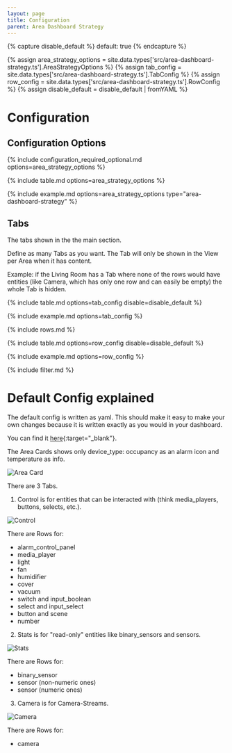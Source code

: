 ```yaml
---
layout: page
title: Configuration
parent: Area Dashboard Strategy
---
```


{% capture disable_default %}
default: true
{% endcapture %}

{% assign area_strategy_options = site.data.types['src/area-dashboard-strategy.ts'].AreaStrategyOptions %}
{% assign tab_config = site.data.types['src/area-dashboard-strategy.ts'].TabConfig %}
{% assign row_config = site.data.types['src/area-dashboard-strategy.ts'].RowConfig %}
{% assign disable_default = disable_default | fromYAML %}

# Configuration

## Configuration Options

{% include configuration_required_optional.md options=area_strategy_options %}

{% include table.md options=area_strategy_options %}

{% include example.md options=area_strategy_options type="area-dashboard-strategy" %}

## Tabs

The tabs shown in the the main section.

Define as many Tabs as you want.
The Tab will only be shown in the View per Area when it has content.

Example: if the Living Room has a Tab where none of the rows would have entities (like Camera, which has only one row and can easily be empty) the whole Tab is hidden.

{% include table.md options=tab_config disable=disable_default %}

{% include example.md options=tab_config %}

{% include rows.md %}

{% include table.md options=row_config disable=disable_default %}

{% include example.md options=row_config %}

{% include filter.md %}

# Default Config explained

The default config is written as yaml. This should make it easy to make your own changes because it is written exactly as you would in your dashboard.

You can find it [here](https://github.com/itsteddyyo/strategy-pack/blob/main/src/config/areaDefaultConfig.yml){:target="_blank"}.

The Area Cards shows only device_type: occupancy as an alarm icon and temperature as info.

<img src="{{site.baseurl}}/assets/area/area-strategy-navigation.png" alt="Area Card" style="max-height: 20rem;" />

There are 3 Tabs.

1. Control is for entities that can be interacted with (think media_players, buttons, selects, etc.).

<img src="{{site.baseurl}}/assets/area/area-strategy-main-control.png" alt="Control" style="max-height: 20rem;" />

There are Rows for:

- alarm_control_panel
- media_player
- light
- fan
- humidifier
- cover
- vacuum
- switch and input_boolean
- select and input_select
- button and scene
- number

2. Stats is for "read-only" entities like binary_sensors and sensors.

<img src="{{site.baseurl}}/assets/area/area-strategy-main-stats.png" alt="Stats" style="max-height: 20rem;" />

There are Rows for:

- binary_sensor
- sensor (non-numeric ones)
- sensor (numeric ones)

3. Camera is for Camera-Streams.

<img src="{{site.baseurl}}/assets/area/area-strategy-main-camera.png" alt="Camera" style="max-height: 20rem;" />

There are Rows for:

- camera
